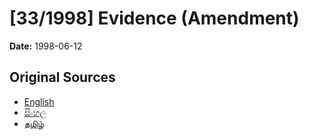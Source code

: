 # [33/1998] Evidence (Amendment)

**Date:** 1998-06-12

## Original Sources

- [English](https://documents.gov.lk/view/acts/1998/6/33-1998_E.pdf)
- [සිංහල](https://documents.gov.lk/view/acts/1998/6/33-1998_S.pdf)
- [தமிழ்](https://documents.gov.lk/view/acts/1998/6/33-1998_T.pdf)
